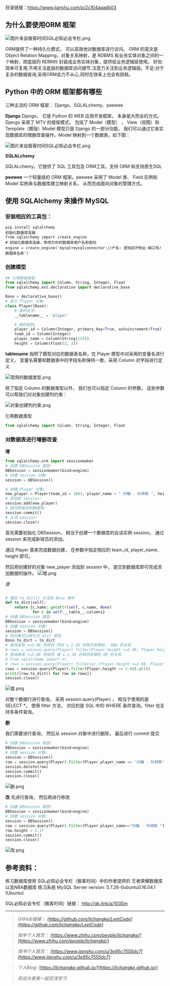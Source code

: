目录链接：https://www.jianshu.com/p/2c104aaadb03

## 为什么要使用ORM 框架

![图片来自极客时间SQL必知必会专栏.png](https://upload-images.jianshu.io/upload_images/16846478-89b8bc331ee402f1.png?imageMogr2/auto-orient/strip%7CimageView2/2/w/1240)

 ORM提供了一种持久化模式， 可以高效地对数据库进行访问。 ORM 的英文是 Object Relation Mapping，对象关系映射，是 RDBMS 和业务实体对象之间的一个映射，把底层的 RDBMS 封装成业务实体对象，提供给业务逻辑层使用。 好处:简单可复用,不用关注底层的数据库访问细节,注意力关注到业务逻辑层。不足:对于复杂的数据查询,采用ORM会力不从心,同时在效率上也会有损耗。

## Python 中的 ORM 框架都有哪些

三种主流的 ORM 框架： Django、SQLALchemy、peewee

**Django**
Django， 它是 Python 的 WEB 应用开发框架， 本身是大而全的方式。 Django 采用了 MTV 的框架模式， 包括了 Model（模型） ， View（视图）和 Template（模版）Model 模型只是 Django 的一部分功能， 我们可以通过它来实现数据库的增删改查操作。Model 映射到一个数据表，如下图：

![图片来自极客时间SQL必知必会专栏.png](https://upload-images.jianshu.io/upload_images/16846478-c00cd7c686027bc4.png?imageMogr2/auto-orient/strip%7CimageView2/2/w/1240)

**SQLALchemy**

SQLALchemy，它提供了 SQL 工具包及 ORM工具，支持 ORM 和支持原生SQL 

**peewee**
一个轻量级的 ORM 框架。peewee 采用了 Model 类、 Field 实例和 Model 实例来与数据库建立映射关系， 从而完成面向对象的管理方式。

## 使用 SQLAlchemy 来操作 MySQL

### 安装相应的工具包：
```
pip install sqlalchemy
初始化数据库连接
from sqlalchemy import create_engine
# 初始化数据库连接，修改为你的数据库用户名和密码
engine = create_engine('mysql+mysqlconnector://户名: 密码@IP地址:端口号/数据库名称')
```
### 创建模型
```python
## 引用数据类型
from sqlalchemy import Column, String, Integer, Float
from sqlalchemy.ext.declarative import declarative_base

Base = declarative_base()
# 定义 Player 对象:
class Player(Base):
    # 表的名字:
    __tablename__ = 'player'

    # 表的结构:
    player_id = Column(Integer, primary_key=True, autoincrement=True)
    team_id = Column(Integer)
    player_name = Column(String(255))
    height = Column(Float(3, 2))
```
__tablename__ 指明了模型对应的数据表名称，在 Player 模型中对采用的变量名进行定义， 变量名需要和数据表中的字段名称保持一致，采用 Column 对字段进行定义

![常用的数据类型.png](https://upload-images.jianshu.io/upload_images/16846478-7aa2b9bde7473daa.png?imageMogr2/auto-orient/strip%7CimageView2/2/w/1240)

除了指定 Column 的数据类型以外， 我们也可以指定 Column 的参数， 这些参数可以帮我们对对象创建列约束：

![对象创建列约束.png](https://upload-images.jianshu.io/upload_images/16846478-d3b65d2860171844.png?imageMogr2/auto-orient/strip%7CimageView2/2/w/1240)

引用数据类型

```python
from sqlalchemy import Column, String, Integer, Float
```

### 对数据表进行增删改查

**增**

```python
from sqlalchemy.orm import sessionmaker
# 创建 DBSession 类型:
DBSession = sessionmaker(bind=engine)
# 创建 session 对象:
session = DBSession()

# 创建 Player 对象:
new_player = Player(team_id = 1003, player_name = " 约翰 - 科林斯 ", height = 2.08)
# 添加到 session:
session.add(new_player)
# 提交即保存到数据库:
session.commit()
# 关闭 session:
session.close()
```
首先需要初始化 DBSession， 相当于创建一个数据库的会话实例 session。 通过 session 来完成新球员的添加。 

通过 Player 类来完成数据创建， 在参数中指定相应的 team_id, player_name, height 即可。

然后把创建好的对象 new_player 添加到 session 中， 提交到数据库即可完成添加数据的操作。
![增.png](https://upload-images.jianshu.io/upload_images/16846478-03d11cfbbcf95483.png?imageMogr2/auto-orient/strip%7CimageView2/2/w/1240)

*查*
```python

# 增加 to_dict() 方法到 Base 类中
def to_dict(self):
    return {c.name: getattr(self, c.name, None)
            for c in self.__table__.columns}
# 创建 DBSession 类型:
DBSession = sessionmaker(bind=engine)
# 创建 session 对象:
session = DBSession()
# 将对象可以转化为 dict 类型
Base.to_dict = to_dict
# 查询身高 >=2.08 的球员 同时 ≤ 2.10 的球员有哪些， AND 的关系
# rows = session.query(Player).filter(Player.height >=2.08, Player.height <=2.10).all()
# 查询身高 >=2.08 的球员 或 ≤ 2.10 的球员有哪些 OR 的关系
# from sqlalchemy import or_ 
# rows = session.query(Player).filter(or_(Player.height >=2.08, Player.height <=2.10)).all()
rows = session.query(Player).filter(Player.height >= 2.08).all()
print([row.to_dict() for row in rows])
session.close()
```
![查.png](https://upload-images.jianshu.io/upload_images/16846478-b671b94ae815d9ef.png?imageMogr2/auto-orient/strip%7CimageView2/2/w/1240)

对整个数据行进行查询， 采用 session.query(Player) ， 相当于使用的是 SELECT *。
使用 filter 方法， 对应的是 SQL 中的 WHERE 条件查询。filter 也支持多条件查询。

**删**

我们需要进行查询， 然后从 session 对象中进行删除， 最后进行 commit 提交
```python
# 创建 DBSession 类型:
DBSession = sessionmaker(bind=engine)
# 创建 session 对象:
session = DBSession()
row = session.query(Player).filter(Player.player_name == '约翰 - 科林斯').first()
session.delete(row)
session.commit()
session.close()
```
![删.png](https://upload-images.jianshu.io/upload_images/16846478-8b3870bd508058af.png?imageMogr2/auto-orient/strip%7CimageView2/2/w/1240)

**改**
先进行查询， 然后再进行修改
```python
# 创建 DBSession 类型:
DBSession = sessionmaker(bind=engine)
# 创建 session 对象:
session = DBSession()
row = session.query(Player).filter(Player.player_name=="约翰 - 科林斯 ").first()
row.height = 2.17
session.commit()
session.close()
```

![改.png](https://upload-images.jianshu.io/upload_images/16846478-4321c1cf908ac028.png?imageMogr2/auto-orient/strip%7CimageView2/2/w/1240)



## 参考资料：
练习数据库使用 SQL必知必会专栏（极客时间）中的作者提供的 王者荣耀数据库以及NBA数据库
练习系统  MySQL Server version: 5.7.26-0ubuntu0.16.04.1 (Ubuntu)

SQL必知必会专栏（极客时间）链接： 
http://gk.link/a/103Sm

----
>*GitHub链接：*
>*[https://github.com/lichangke/LeetCode](https://github.com/lichangke/LeetCode)*

>*知乎个人首页：*
>*[https://www.zhihu.com/people/lichangke/](https://www.zhihu.com/people/lichangke/)*

>*简书个人首页：*
>*[https://www.jianshu.com/u/3e95c7555dc7](https://www.jianshu.com/u/3e95c7555dc7)*

>*个人Blog:*
>*[https://lichangke.github.io/](https://lichangke.github.io/)*

>*欢迎大家来一起交流学习*
